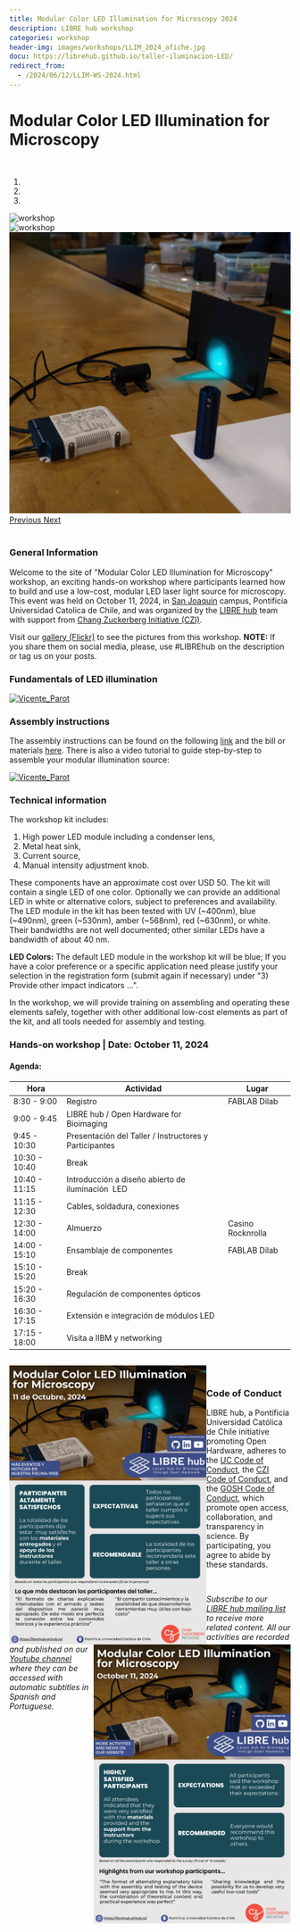```yaml
---
title: Modular Color LED Illumination for Microscopy 2024
description: LIBRE hub workshop
categories: workshop
header-img: images/workshops/LLIM_2024_afiche.jpg
docu: https://librehub.github.io/taller-iluminacion-LED/
redirect_from:
  - /2024/06/12/LLIM-WS-2024.html
---
```


# Modular Color LED Illumination for Microscopy

<br>

<div id="myCarousel" class="carousel slide" data-ride="carousel">
          <!-- Indicators -->
  <ol class="carousel-indicators">
    <li data-target="#myCarousel" data-slide-to="0" class="active"></li>
    <li data-target="#myCarousel" data-slide-to="1"></li>
    <li data-target="#myCarousel" data-slide-to="2"></li>
  </ol>

  <!-- Wrapper for slides -->
  <div class="carousel-inner">
    
  <div class="item active">
    <a target="_blank"><img src="/images/workshops/Taller_LIM_2024.jpg" alt="workshop"></a>
  </div>
    
  <div class="item">
    <a target="_blank"><img src="/images/workshops/Taller_LIM_2024_1.jpg" alt="workshop"></a>
  </div>

  <div class="item">
    <a target="_blank"><img src="/images/workshops/Taller_LIM_2024_2.jpg" alt="workshop"></a>
  </div>   
  
  </div>

  <!-- Left and right controls -->
  <a class="left carousel-control" href="#myCarousel" data-slide="prev">
    <span class="glyphicon glyphicon-chevron-left"></span>
    <span class="sr-only">Previous</span>
  </a>
  <a class="right carousel-control" href="#myCarousel" data-slide="next">
    <span class="glyphicon glyphicon-chevron-right"></span>
    <span class="sr-only">Next</span>
  </a>

</div>

<br>

### General Information

Welcome to the site of "Modular Color LED Illumination for Microscopy" workshop, an exciting hands-on workshop where participants learned how to build and use a low-cost, modular LED laser light source for microscopy. This event was held on October 11, 2024, in [San Joaquin](https://www.uc.cl/universidad/nuestros-campus/san-joaquin/) campus, Pontificia Universidad Catolica de Chile, and was organized by the [LIBRE hub](https://librehub.github.io/people/) team with support from [Chang Zuckerberg Initiative (CZI)](https://chanzuckerberg.com/).

Visit our <a href="https://www.flickr.com/photos/197037882@N02/albums">gallery (Flickr)</a> to see the pictures from this workshop. **NOTE:** If you share them on social media, please, use #LIBREhub on the description or tag us on your posts.

### Fundamentals of LED illumination

<div class="thumbnail-container">
  <a href="https://www.youtube.com/watch?v=HJIJut-Y3NQ">
    <img class="thumbnail" src="http://img.youtube.com/vi/HJIJut-Y3NQ/0.jpg" alt="Vicente_Parot">
  </a>
</div>

### Assembly instructions

The assembly instructions can be found on the following [link](https://librehub.github.io/taller-iluminacion-LED/) and the bill or materials [here](https://librehub.github.io/taller-iluminacion-LED/Componentes.html). There is also a video tutorial to guide step-by-step to assemble your modular illumination source:

<div class="thumbnail-container">
  <a href="https://www.youtube.com/watch?v=WCRBXNT_IMo">
    <img class="thumbnail" src="http://img.youtube.com/vi/WCRBXNT_IMo/0.jpg" alt="Vicente_Parot">
  </a>
</div>

### Technical information

The workshop kit includes:

1. High power LED module including a condenser lens,
1. Metal heat sink,
1. Current source,
1. Manual intensity adjustment knob. 

These components have an approximate cost over USD 50. The kit will contain a single LED of one color. Optionally we can provide an additional LED in white or alternative colors, subject to preferences and availability. The LED module in the kit has been tested with UV (~400nm), blue (~490nm), green (~530nm), amber (~568nm), red (~630nm), or white. Their bandwidths are not well documented; other similar LEDs have a bandwidth of about 40 nm.

**LED Colors:** The default LED module in the workshop kit will be blue; If you have a color preference or a specific application need please justify your selection in the registration form (submit again if necessary) under "3) Provide other impact indicators ...". 

In the workshop, we will provide training on assembling and operating these elements safely, together with other additional low-cost elements as part of the kit, and all tools needed for assembly and testing.

### Hands-on workshop | Date: October 11, 2024

#### Agenda: 

| Hora         | Actividad                                                | Lugar             |
|--------------|----------------------------------------------------------|--------------------|
| 8:30 - 9:00  | Registro                                                 | FABLAB Dilab      |
| 9:00 - 9:45  | LIBRE hub / Open Hardware for Bioimaging                 |                    |
| 9:45 - 10:30 | Presentación del Taller / Instructores y Participantes |                    |
| 10:30 - 10:40| Break                                                   |                    |
| 10:40 - 11:15| Introducción a diseño abierto de iluminación  LED      |                    |
| 11:15 - 12:30| Cables, soldadura, conexiones                           |                    |
| 12:30 - 14:00| Almuerzo                                                | Casino Rocknrolla  |
| 14:00 - 15:10| Ensamblaje de componentes                               | FABLAB Dilab      |
| 15:10 - 15:20| Break                                                   |                    |
| 15:20 - 16:30| Regulación de componentes ópticos                        |                    |
| 16:30 - 17:15| Extensión e integración de módulos LED                  |                    |
| 17:15 - 18:00| Visita a IIBM y networking                             |                    |

<span style="display: block; margin-bottom: 2em"></span>

<p float="center">
  <img src="/images/workshops/LIM_2024_ES.png" height=500 align='left'>
  <img src="/images/workshops/LIM_2024_EN.png" height=500 align='right'>
</p>

<br>

<!--

#### Location: [San Joaquin campus](https://www.uc.cl/universidad/nuestros-campus/san-joaquin/), Pontificia Universidad Católica de Chile

We are thrilled to invite you to an exciting hands-on workshop where participants will learn how to build and use a low-cost, modular fiber-coupled laser light source for microscopy. Spaces are limited, and travel funds are limited, so we encourage you to reserve your spot soon. Please register using [this form](https://forms.gle/47WS9HtJJj3Si5is7).

We look forward to seeing you and embarking on this exciting journey together of open-source technologies!

<img align="center" src="/images/workshops/LLIM_2024_afiche.jpg" height=500>

---

### Update: General expense reimbursement conditions

* LIBRE hub may cover some of the attendees' expenses to participate in the workshop, NOT including registration payments.
* What can LIBRE hub pay for? The organization can only reimburse transportation or accommodation expenses, that are justified by the distance between the participant's origin location and the workshop location. 
* How does it work? The financing method is reimbursement of approved expenses: you will need to pay for approved expenses, to then request their reimbursement. Reimbursement requests that are not previously approved in writing by the organization will not be processed.
* How much can I be reimbursed? We have limited funds for attendees' expenses. Each applicant requesting funds will be informed of a max amount for reimbursement upon confirmation of their registration. The assignment of funds will be subject to availability and prioritization with a selection process based on applicants' information.
* What other general conditions are there?
  * Expenses must be backed up by a receipt matching the dates and locations of the workshop and of travel origin.
  * Expenses must be in the name of the person who is the registered participant in the workshop. Reimbursement requests will not be processed for expenses to the name of other persons, or in the name of a company or organization.
  * Reimbursement will be provided in Chilean peso (CLP) or US dollars (USD), any requests in other currencies will be reimbursed in USD using exchange rates defined by the Central Bank of Chile.
  * Reimbursements requested after the workshop begins will take ~4 weeks to process, and will be payed by bank transfer.

---
-->

### Code of Conduct

LIBRE hub, a Pontificia Universidad Católica de Chile initiative promoting Open Hardware, adheres to the [UC Code of Conduct](https://www.uc.cl/codigo-de-honor/), the [CZI Code of Conduct](https://chanzuckerberg.github.io/open-science/CODE_OF_CONDUCT.html), and the [GOSH Code of Conduct](https://openhardware.science/gosh-2017/gosh-code-of-conduct/), which promote open access, collaboration, and transparency in science. By participating, you agree to abide by these standards.

<br>

*Subscribe to our [LIBRE hub mailing list](https://mailchi.mp/2efa11be3d6b/libre_hub) to receive more related content. All our activities are recorded and published on our [Youtube channel](https://www.youtube.com/channel/UCKaffupDA8KKrDE0rd668Xw) where they can be accessed with automatic subtitles in Spanish and Portuguese.*
